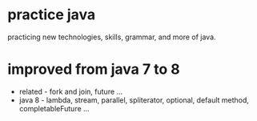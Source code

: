 # practice java
practicing new technologies, skills, grammar, and more of java.

# improved from java 7 to 8
- related - fork and join, future ...
- java 8 - lambda, stream, parallel, spliterator, optional, default method, completableFuture ...

